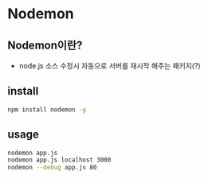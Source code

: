# Nodemon

## Nodemon이란?

- node.js 소스 수정시 자동으로 서버를 재시작 해주는 패키지(?)

## install

```sh
npm install nodemon -g
```

## usage

```sh
nodemon app.js
nodemon app.js localhost 3000
nodemon --debug app.js 80
```